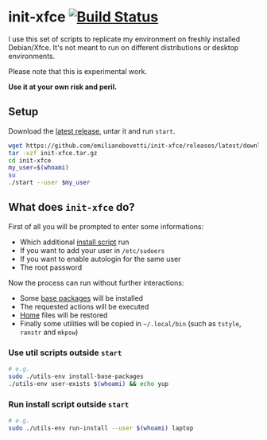 # init-xfce [![Build Status](https://travis-ci.org/emilianobovetti/init-xfce.svg?branch=master)](https://travis-ci.org/emilianobovetti/init-xfce)

I use this set of scripts to replicate my environment on freshly installed Debian/Xfce. It's not meant to run on different distributions or desktop environments.

Please note that this is experimental work.

**Use it at your own risk and peril.**

## Setup

Download the [latest release](https://github.com/emilianobovetti/init-xfce/releases/latest/download/init-xfce.tar.gz), untar it and run `start`.

```bash
wget https://github.com/emilianobovetti/init-xfce/releases/latest/download/init-xfce.tar.gz
tar -xzf init-xfce.tar.gz
cd init-xfce
my_user=$(whoami)
su
./start --user $my_user
```

## What does `init-xfce` do?

First of all you will be prompted to enter some informations:

- Which additional [install script](https://github.com/emilianobovetti/init-xfce/tree/master/installs) run
- If you want to add your user in `/etc/sudoers`
- If you want to enable autologin for the same user
- The root password

Now the process can run without further interactions:

- Some [base packages](https://github.com/emilianobovetti/init-xfce/blob/master/utils/install-base-packages) will be installed
- The requested actions will be executed
- [Home](https://github.com/emilianobovetti/init-xfce/tree/master/home) files will be restored
- Finally some utilities will be copied in `~/.local/bin` (such as `tstyle`, `ranstr` and `mkpsw`)

### Use util scripts outside `start`

```bash
# e.g.
sudo ./utils-env install-base-packages
./utils-env user-exists $(whoami) && echo yup
```

### Run install script outside `start`

```bash
# e.g.
sudo ./utils-env run-install --user $(whoami) laptop
```
